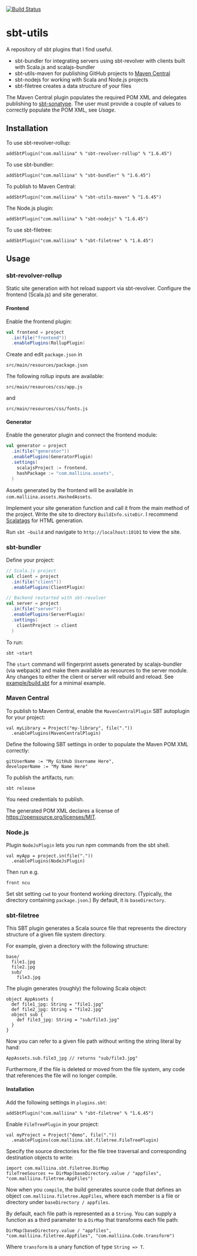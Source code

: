 [![Build Status](https://github.com/malliina/sbt-utils/workflows/Test/badge.svg)](https://github.com/malliina/sbt-utils/actions)

# sbt-utils

A repository of sbt plugins that I find useful.

- sbt-bundler for integrating servers using sbt-revolver with clients built with Scala.js and scalajs-bundler
- sbt-utils-maven for publishing GitHub projects to [Maven Central](https://search.maven.org/)
- sbt-nodejs for working with Scala and Node.js projects
- sbt-filetree creates a data structure of your files

The Maven Central plugin populates the required POM XML and delegates publishing to 
[sbt-sonatype](https://github.com/xerial/sbt-sonatype). The user must provide a couple of values to correctly populate 
the POM XML, see *Usage*.

## Installation

To use sbt-revolver-rollup:

    addSbtPlugin("com.malliina" % "sbt-revolver-rollup" % "1.6.45")

To use sbt-bundler:

    addSbtPlugin("com.malliina" % "sbt-bundler" % "1.6.45")

To publish to Maven Central:

    addSbtPlugin("com.malliina" % "sbt-utils-maven" % "1.6.45")
    
The Node.js plugin:

    addSbtPlugin("com.malliina" % "sbt-nodejs" % "1.6.45")

To use sbt-filetree:

    addSbtPlugin("com.malliina" % "sbt-filetree" % "1.6.45")

## Usage

### sbt-revolver-rollup

Static site generation with hot reload support via sbt-revolver. Configure the frontend (Scala.js) and site generator.

#### Frontend

Enable the frontend plugin:

```scala
val frontend = project
  .in(file("frontend"))
  .enablePlugins(RollupPlugin)
```

Create and edit `package.json` in

    src/main/resources/package.json

The following rollup inputs are available:

    src/main/resources/css/app.js

and

    src/main/resources/css/fonts.js

#### Generator

Enable the generator plugin and connect the frontend module:

```scala
val generator = project
  .in(file("generator"))
  .enablePlugins(GeneratorPlugin)
  .settings(
    scalajsProject := frontend,
    hashPackage := "com.malliina.assets",
  )
```

Assets generated by the frontend will be available in `com.malliina.assets.HashedAssets`.

Implement your site generation function and call it from the main method of the project. Write the site to 
directory `BuildInfo.siteDir`. I recommend [Scalatags](https://com-lihaoyi.github.io/scalatags/) for HTML generation.

Run `sbt ~build` and navigate to `http://localhost:10101` to view the site.

### sbt-bundler

Define your project:

```scala
// Scala.js project
val client = project
  .in(file("client"))
  .enablePlugins(ClientPlugin)

// Backend restarted with sbt-revolver
val server = project
  .in(file("server"))
  .enablePlugins(ServerPlugin)
  .settings(
    clientProject := client
  )
```

To run:

    sbt ~start

The `start` command will fingerprint assets generated by scalajs-bundler (via webpack) and make them available
as resources to the server module. Any changes to either the client or server will rebuild and reload. See 
[example/build.sbt](example/build.sbt) for a minimal example.

### Maven Central

To publish to Maven Central, enable the `MavenCentralPlugin` SBT autoplugin for your project:

    val myLibrary = Project("my-library", file("."))
      .enablePlugins(MavenCentralPlugin)

Define the following SBT settings in order to populate the Maven POM XML correctly:

    gitUserName := "My GitHub Username Here",
    developerName := "My Name Here"
    
To publish the artifacts, run: 

    sbt release

You need credentials to publish.

The generated POM XML declares a license of https://opensource.org/licenses/MIT.

### Node.js

Plugin `NodeJsPlugin` lets you run npm commands from the sbt shell.

    val myApp = project.in(file("."))
      .enablePlugins(NodeJsPlugin)

Then run e.g.

    front ncu

Set sbt setting `cwd` to your frontend working directory. (Typically, the directory containing `package.json`.)
By default, it is `baseDirectory`.

### sbt-filetree

This SBT plugin generates a Scala source file that represents the
directory structure of a given file system directory.

For example, given a directory with the following structure:

    base/
      file1.jpg
      file2.jpg
      sub/
        file3.jpg

The plugin generates (roughly) the following Scala object:

    object AppAssets {
      def file1_jpg: String = "file1.jpg"
      def file2_jpg: String = "file2.jpg"
      object sub {
        def file3_jpg: String = "sub/file3.jpg"
      }
    }

Now you can refer to a given file path without writing the string literal by hand:

    AppAssets.sub.file3_jpg // returns "sub/file3.jpg"

Furthermore, if the file is deleted or moved from the file system, any code that
references the file will no longer compile.

#### Installation

Add the following settings in `plugins.sbt`:

    addSbtPlugin("com.malliina" % "sbt-filetree" % "1.6.45")

Enable `FileTreePlugin` in your project:

    val myProject = Project("demo", file("."))
      .enablePlugins(com.malliina.sbt.filetree.FileTreePlugin)

Specify the source directories for the file tree traversal and corresponding destination objects to write:

    import com.malliina.sbt.filetree.DirMap
    fileTreeSources += DirMap(baseDirectory.value / "appfiles", "com.malliina.filetree.AppFiles")

Now when you `compile`, the build generates source code that defines an object `com.malliina.filetree.AppFiles`,
where each member is a file or directory under `baseDirectory / appfiles`.

By default, each file path is represented as a `String`. You can supply a function as a third paramater to a
`DirMap` that transforms each file path:

    DirMap(baseDirectory.value / "appfiles", "com.malliina.filetree.AppFiles", "com.malliina.Code.transform")

Where `transform` is a unary function of type `String => T`.
